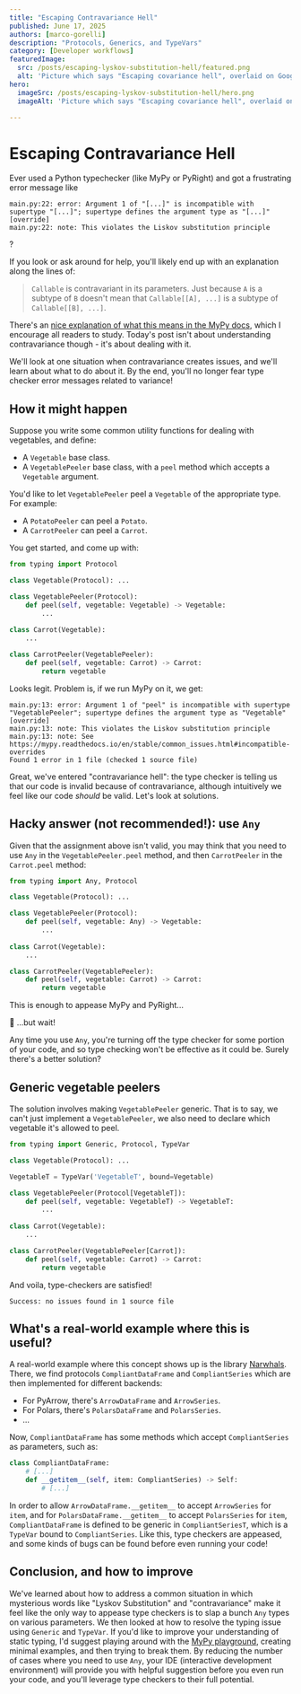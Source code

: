 ```yaml
---
title: "Escaping Contravariance Hell"
published: June 17, 2025
authors: [marco-gorelli]
description: "Protocols, Generics, and TypeVars"
category: [Developer workflows]
featuredImage:
  src: /posts/escaping-lyskov-substitution-hell/featured.png
  alt: 'Picture which says "Escaping covariance hell", overlaid on Google Street View image of Hell, Norway'
hero:
  imageSrc: /posts/escaping-lyskov-substitution-hell/hero.png
  imageAlt: 'Picture which says "Escaping covariance hell", overlaid on Google Street View image of Hell, Norway'

---
```


# Escaping Contravariance Hell

Ever used a Python typechecker (like MyPy or PyRight) and got a frustrating error message like

```console
main.py:22: error: Argument 1 of "[...]" is incompatible with supertype "[...]"; supertype defines the argument type as "[...]"  [override]
main.py:22: note: This violates the Liskov substitution principle
```

?

If you look or ask around for help, you'll likely end up with an explanation along the lines of:

> `Callable` is contravariant in its parameters. Just because `A` is a subtype of `B` doesn't mean that `Callable[[A], ...]` is a subtype of `Callable[[B], ...]`.

There's an [nice explanation of what this means in the MyPy docs](https://mypy.readthedocs.io/en/latest/generics.html#variance-of-generic-types), which I encourage all readers to study. Today's post isn't about understanding contravariance though - it's about dealing with it.

We'll look at one situation when contravariance creates issues, and we'll learn about what to do about it. By the end, you'll no longer fear type checker error messages related to variance!

## How it might happen

Suppose you write some common utility functions for dealing with vegetables, and define:

- A `Vegetable` base class.
- A `VegetablePeeler` base class, with a `peel` method which accepts a `Vegetable` argument.

You'd like to let `VegetablePeeler` peel a `Vegetable` of the appropriate type. For example:

- A `PotatoPeeler` can peel a `Potato`.
- A `CarrotPeeler` can peel a `Carrot`.

You get started, and come up with:

```python
from typing import Protocol

class Vegetable(Protocol): ...

class VegetablePeeler(Protocol):
    def peel(self, vegetable: Vegetable) -> Vegetable:
        ...
    
class Carrot(Vegetable):
    ...

class CarrotPeeler(VegetablePeeler):
    def peel(self, vegetable: Carrot) -> Carrot:
        return vegetable
```

Looks legit. Problem is, if we run MyPy on it, we get:

```console
main.py:13: error: Argument 1 of "peel" is incompatible with supertype "VegetablePeeler"; supertype defines the argument type as "Vegetable"  [override]
main.py:13: note: This violates the Liskov substitution principle
main.py:13: note: See https://mypy.readthedocs.io/en/stable/common_issues.html#incompatible-overrides
Found 1 error in 1 file (checked 1 source file)
```

Great, we've entered "contravariance hell": the type checker is telling us that our code is invalid because of contravariance, although intuitively we feel like our code _should_ be valid. Let's look at solutions.

## Hacky answer (not recommended!): use `Any`

Given that the assignment above isn't valid, you may think that you need to use `Any` in the `VegetablePeeler.peel` method, and then `CarrotPeeler` in the `Carrot.peel` method:

```py
from typing import Any, Protocol

class Vegetable(Protocol): ...

class VegetablePeeler(Protocol):
    def peel(self, vegetable: Any) -> Vegetable:
        ...
    
class Carrot(Vegetable):
    ...

class CarrotPeeler(VegetablePeeler):
    def peel(self, vegetable: Carrot) -> Carrot:
        return vegetable
```

This is enough to appease MyPy and PyRight...

🛑 ...but wait!

Any time you use `Any`, you're turning off the type checker for some portion of your code, and so type checking won't be effective as it could be. Surely there's a better solution?

## Generic vegetable peelers

The solution involves making `VegetablePeeler` generic. That is to say, we can't just implement a `VegetablePeeler`, we also need to declare which vegetable it's allowed to peel.

```py
from typing import Generic, Protocol, TypeVar

class Vegetable(Protocol): ...

VegetableT = TypeVar('VegetableT', bound=Vegetable)

class VegetablePeeler(Protocol[VegetableT]):
    def peel(self, vegetable: VegetableT) -> VegetableT:
        ...
    
class Carrot(Vegetable):
    ...

class CarrotPeeler(VegetablePeeler[Carrot]):
    def peel(self, vegetable: Carrot) -> Carrot:
        return vegetable
```

And voila, type-checkers are satisfied!

```console
Success: no issues found in 1 source file
```

## What's a real-world example where this is useful?

A real-world example where this concept shows up is the library [Narwhals](github.com/narwhals-dev/narwhals). There, we find protocols `CompliantDataFrame` and `CompliantSeries` which are then implemented for different backends:

- For PyArrow, there's `ArrowDataFrame` and `ArrowSeries`.
- For Polars, there's `PolarsDataFrame` and `PolarsSeries`.
- ...

Now, `CompliantDataFrame` has some methods which accept `CompliantSeries` as parameters, such as:

```py
class CompliantDataFrame:
    # [...]
    def __getitem__(self, item: CompliantSeries) -> Self:
        # [...]
```

In order to allow `ArrowDataFrame.__getitem__` to accept `ArrowSeries` for `item`, and for `PolarsDataFrame.__getitem__` to accept `PolarsSeries` for `item`, `CompliantDataFrame` is defined to be generic in `CompliantSeriesT`, which is a `TypeVar` bound to `CompliantSeries`. Like this, type checkers are appeased, and some kinds of bugs can be found before even running your code!

## Conclusion, and how to improve

We've learned about how to address a common situation in which mysterious words like "Lyskov Substitution" and "contravariance" make it feel like the only way to appease type checkers is to slap a bunch `Any` types on various parameters. We then looked at how to resolve the typing issue using `Generic` and `TypeVar`. If you'd like to improve your understanding of static typing, I'd suggest playing around with the [MyPy playground](https://mypy-play.net/), creating minimal examples, and then trying to break them. By reducing the number of cases where you need to use `Any`, your IDE (interactive development environment) will provide you with helpful suggestion before you even run your code, and you'll leverage type checkers to their full potential.
